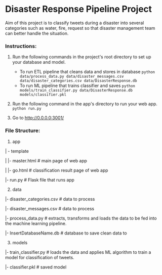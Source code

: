 # Disaster Response Pipeline Project

Aim of this project is to classify tweets during a disaster into several categories such as water, fire, request so that disaster management team can better handle the situation.

### Instructions:
1. Run the following commands in the project's root directory to set up your database and model.

    - To run ETL pipeline that cleans data and stores in database
        `python data/process_data.py data/disaster_messages.csv data/disaster_categories.csv data/DisasterResponse.db`
    - To run ML pipeline that trains classifier and saves
        `python models/train_classifier.py data/DisasterResponse.db models/classifier.pkl`

2. Run the following command in the app's directory to run your web app.
    `python run.py`
    

3. Go to http://0.0.0.0:3001/

### File Structure:
1. app

| - template

| |- master.html # main page of web app

| |- go.html # classification result page of web app

|- run.py # Flask file that runs app

2. data

|- disaster_categories.csv # data to process


|- disaster_messages.csv # data to process

|- process_data.py # extracts, transforms and loads the data to be fed into the machine learning pipeline.

|- InsertDatabaseName.db # database to save clean data to

3. models

|- train_classifier.py # loads the data and applies ML algorithm to train a model for classification of tweets.

|- classifier.pkl # saved model
